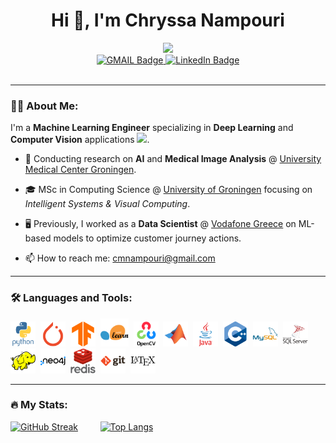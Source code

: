# <div align="center"> Hi 👋, I'm Chryssa Nampouri<div>

<base target="_blank">

<div id="header" align="center">
  <img src="https://media.giphy.com/media/v1.Y2lkPTc5MGI3NjExaXY1NHgyN3VzMmozb29uN3J1YnhucXdobWhsamlzNHAyNGVnZWkzaiZlcD12MV9pbnRlcm5hbF9naWZfYnlfaWQmY3Q9Zw/SWoSkN6DxTszqIKEqv/giphy.gif" width="350"/>
</div>

<div align="center">
<div id="badges">
  <a href="mailto:cmnampouri@gmail.com">
    <img src="https://img.shields.io/badge/gmail-E58803?style=for-the-badge&logo=gmail&logoColor=white" alt="GMAIL Badge"/>
  </a>
  <a href="https://www.linkedin.com/in/chryssa-m-nampouri-b7bb0b12b/" target="_blank">
    <img src="https://img.shields.io/badge/LinkedIn-blue?style=for-the-badge&logo=linkedin&logoColor=white" alt="LinkedIn Badge"/>
  </a>
</div>
  <img src="https://komarev.com/ghpvc/?username=your-github-username&style=flat-square&color=AE83EB" alt=""/>

</div>

<!-- <a href="your-youtube-URL" target="_blank">
    <img src="https://img.shields.io/badge/website-D62995?style=for-the-badge&logoColor=white" alt="Youtube Badge"/>
  </a> -->
---

### :woman_technologist: About Me:

I'm a <b>Machine Learning Engineer</b> specializing in <b>Deep Learning</b> and <b>Computer Vision</b> applications <img src="https://media.giphy.com/media/WUlplcMpOCEmTGBtBW/giphy.gif" width="30">.

- 🔭 Conducting research on <b>AI</b> and <b>Medical Image Analysis</b> @ [University Medical Center Groningen](https://umcgresearch.org/).

- 🎓 MSc in Computing Science @ [University of Groningen](https://www.rug.nl/?lang=en) focusing on <em>Intelligent Systems & Visual Computing</em>.

- :desktop_computer: Previously, I worked as a <b>Data Scientist</b> @ [Vodafone Greece](https://www.vodafone.gr/) on ML-based models to optimize customer journey actions.

- 📫 How to reach me: [cmnampouri@gmail.com](mailto:cmnampouri@gmail.com)

---

### :hammer_and_wrench: Languages and Tools:

<div>
  <img src="https://github.com/devicons/devicon/blob/master/icons/python/python-original-wordmark.svg" title="Python" alt="Python" width="40" height="40"/>&nbsp;
  <img src="https://github.com/devicons/devicon/blob/master/icons/pytorch/pytorch-original.svg" title="PyTorch" alt="PyTorch " width="40" height="40"/>&nbsp;
  <img src="https://github.com/devicons/devicon/blob/master/icons/tensorflow/tensorflow-original.svg"  title="TensorFlow" alt="TensorFlow" width="40" height="40"/>&nbsp;
  <img src="https://github.com/devicons/devicon/blob/master/icons/scikitlearn/scikitlearn-original.svg" title="scikit-learn" alt="scikit-learn" width="45" height="45"/>&nbsp;
  <img src="https://github.com/devicons/devicon/blob/master/icons/opencv/opencv-original-wordmark.svg" title="OpenCV" alt="OpenCV" width="40" height="40"/>&nbsp;
  <img src="https://github.com/devicons/devicon/blob/master/icons/matlab/matlab-original.svg" title="MATLAB" alt="MATLAB" width="40" height="40"/>&nbsp;
  <img src="https://github.com/devicons/devicon/blob/master/icons/java/java-original-wordmark.svg" title="Java" alt="Java" width="40" height="40"/>&nbsp;
  <img src="https://github.com/devicons/devicon/blob/master/icons/cplusplus/cplusplus-original.svg" title="C++" alt="C++" width="40" height="40"/>&nbsp;
  <img src="https://github.com/devicons/devicon/blob/master/icons/mysql/mysql-original-wordmark.svg" title="MySQL"  alt="MySQL" width="40" height="40"/>&nbsp;
  <img src="https://github.com/devicons/devicon/blob/master/icons/microsoftsqlserver/microsoftsqlserver-original-wordmark.svg" title="Microsoft SQL Server" alt="Microsoft SQL Server" width="40" height="40"/>&nbsp;
  <img src="https://github.com/devicons/devicon/blob/master/icons/hadoop/hadoop-original.svg" title="Hadoop" alt="Hadoop" width="40" height="40"/>&nbsp;
  <img src="https://github.com/devicons/devicon/blob/master/icons/neo4j/neo4j-original-wordmark.svg" title="Neo4j" alt="Neo4j" width="40" height="40"/>&nbsp;
  <img src="https://github.com/devicons/devicon/blob/master/icons/redis/redis-original-wordmark.svg" title="Redis" alt="Redis" width="40" height="40"/>&nbsp;
  <img src="https://github.com/devicons/devicon/blob/master/icons/git/git-original-wordmark.svg" title="Git" alt="Git" width="40" height="40"/>&nbsp;
  <img src="https://github.com/devicons/devicon/blob/master/icons/latex/latex-original.svg" title="LaTeX"  alt="LaTeX" width="40" height="40"/>&nbsp;

</div>

---

### :fire: My Stats:

[![GitHub Streak](http://github-readme-streak-stats.herokuapp.com?user=ChryssaNab&theme=rose)](https://git.io/streak-stats) &nbsp; &nbsp; &nbsp;  &nbsp; 
[![Top Langs](https://github-readme-stats.vercel.app/api/top-langs/?username=ChryssaNab&layout=compact&theme=rose)](https://github.com/anuraghazra/github-readme-stats)


<!--
<div align="center"> I'm a Machine Learning Engineer specializing in deep learning and computer vision applications. I recently completed my MSc in Computing Science at the University of Groningen, focusing on <em>Intelligent Systems & Visual Computing</em>. My thesis delved into contrastive self-supervised learning for medical image analysis using deep neural networks. I was previously working as a Data Scientist at Vodafone Greece, focusing on ML models to optimize customer journey actions.</div> <br> -->


<!--
**ChryssaNab/ChryssaNab** is a ✨ _special_ ✨ repository because its `README.md` (this file) appears on your GitHub profile.

Here are some ideas to get you started:

- 🔭 I’m currently working on ...
- 🌱 I’m currently learning ...
- 👯 I’m looking to collaborate on ...
- 🤔 I’m looking for help with ...
- 💬 Ask me about ...
- 📫 How to reach me: ...
- 😄 Pronouns: ...
- ⚡ Fun fact: ...
-->

<!--
Useful links;

- https://www.sitepoint.com/github-profile-readme/
- https://github.com/devicons/devicon/tree/master/icons
- https://github.com/antonkomarev/github-profile-views-counter
- https://www.webfx.com/tools/emoji-cheat-sheet/
- https://giphy.com/gifs/Pluralsight-computer-technology-coding-L1R1tvI9svkIWwpVYr
- https://github.com/DenverCoder1/github-readme-streak-stats
-->

